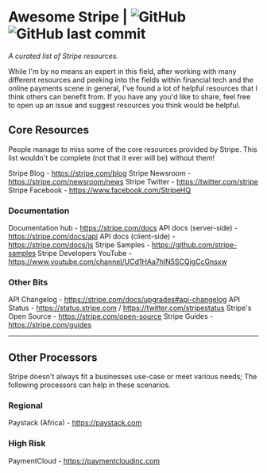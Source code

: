 # Awesome Stripe | ![GitHub](https://img.shields.io/github/license/derjyn/awesome-stripe) ![GitHub last commit](https://img.shields.io/github/last-commit/derjyn/awesome-stripe) 

*A curated list of Stripe resources.*

While I'm by no means an expert in this field, after working with many different resources and peeking into the fields within financial tech and the online payments scene in general, I've found a lot of helpful resources that I think others can benefit from. If you have any you'd like to share, feel free to open up an issue and suggest resources you think would be helpful.

## Core Resources
People manage to miss some of the core resources provided by Stripe. This list wouldn't be complete (not that it ever will be) without them!


Stripe Blog - https://stripe.com/blog
Stripe Newsroom - https://stripe.com/newsroom/news
Stripe Twitter - https://twitter.com/stripe
Stripe Facebook - https://www.facebook.com/StripeHQ


### Documentation
Documentation hub - https://stripe.com/docs
API docs (server-side) - https://stripe.com/docs/api
API docs (client-side) - https://stripe.com/docs/js
Stripe Samples - https://github.com/stripe-samples
Stripe Developers YouTube - https://www.youtube.com/channel/UCd1HAa7hlN5SCQjgCcGnsxw


### Other Bits
API Changelog - https://stripe.com/docs/upgrades#api-changelog
API Status - https://status.stripe.com / https://twitter.com/stripestatus
Stripe's Open Source - https://stripe.com/open-source
Stripe Guides - https://stripe.com/guides


---


## Other Processors
Stripe doesn't always fit a businesses use-case or meet various needs; The following processors can help in these scenarios.


### Regional
Paystack (Africa) - https://paystack.com


### High Risk
PaymentCloud - https://paymentcloudinc.com
